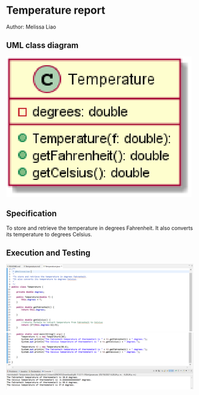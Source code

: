 # Temperature report
Author: Melissa Liao

## UML class diagram
![UML class diagram of Temperature](UML_Temperature_class_diagram.png)

## Specification
To store and retrieve the temperature in degrees Fahrenheit. It also converts its temperature to degrees Celsius.

## Execution and Testing
![Screenshot of the code execution and temperature results](execution_testing_screenshot_Temperature1.png)
![Screenshot of the code execution and temperature results](execution_testing_screenshot_Temperature2.png)

